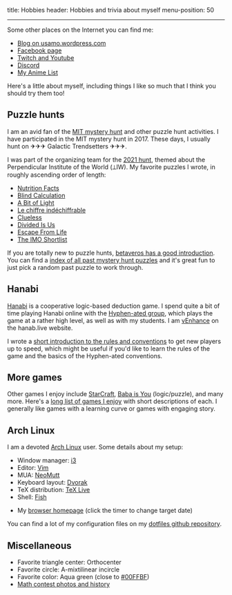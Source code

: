 title: Hobbies
header: Hobbies and trivia about myself
menu-position: 50

---

Some other places on the Internet you can find me:

+ [Blog on usamo.wordpress.com](https://usamo.wordpress.com)
+ [Facebook page](https://facebook.com/evanchenmath/)
+ [Twitch and Youtube](videos.html)
+ [Discord](discord.html)
+ [My Anime List](https://myanimelist.net/animelist/v_Enhance)

Here's a little about myself,
including things I like so much that
I think you should try them too!

## Puzzle hunts

I am an avid fan of the
[MIT mystery hunt](http://web.mit.edu/puzzle/www/huntsbyyear.html)
and other puzzle hunt activities.
I have participated in the MIT mystery hunt in 2017.
These days, I usually hunt on  ✈✈✈ Galactic Trendsetters ✈✈✈.

I was part of the organizing team for the
[2021 hunt](https://www.mit.edu/~puzzle/2021/),
themed about the Perpendicular Institute of the World (&#x27c2;IW).
My favorite puzzles I wrote, in roughly ascending order of length:

* [Nutrition Facts](https://perpendicular.institute/puzzle/nutrition-facts/)
* [Blind Calculation](https://perpendicular.institute/puzzle/blind-calculation/)
* [A Bit of Light](https://perpendicular.institute/puzzle/a-bit-of-light/)
* [Le chiffre indéchiffrable](https://perpendicular.institute/puzzle/le-chiffre-indéchiffrable/)
* [Clueless](https://perpendicular.institute/puzzle/clueless/)
* [Divided Is Us](https://perpendicular.institute/puzzle/divided-is-us/)
* [Escape From Life](https://perpendicular.institute/puzzle/escape-from-life/)
* [The IMO Shortlist](https://perpendicular.institute/puzzle/the-imo-shortlist/)

If you are totally new to puzzle hunts,
[betaveros has a good introduction](https://blog.vero.site/post/puzzlehunts).
You can find a
[index of all past mystery hunt puzzles](https://devjoe.appspot.com/huntindex/)
and it's great fun to just pick a random past puzzle to work through.

## Hanabi

[Hanabi](https://en.wikipedia.org/wiki/Hanabi_\(card_game\))
is a cooperative logic-based deduction game.
I spend quite a bit of time playing Hanabi online with the 
[Hyphen-ated group](https://github.com/Zamiell/hanabi-conventions),
which plays the game at a rather high level,
as well as with my students.
I am [vEnhance](https://hanab.live/scores/vEnhance) on the hanab.live website.

I wrote a
[short introduction to the rules and conventions](https://tinyurl.com/hanabi-evan-intro)
to get new players up to speed,
which might be useful if you'd like to learn the rules of the game
and the basics of the Hyphen-ated conventions.


## More games

Other games I enjoy include
[StarCraft](https://en.wikipedia.org/wiki/StarCraft_II:_Legacy_of_the_Void),
[Baba is You](https://hempuli.itch.io/baba) (logic/puzzle),
and many more.
Here's a [long list of games I enjoy](games.html) with short descriptions of each.
I generally like games with a learning curve or
games with engaging story.


## Arch Linux

I am a devoted [Arch Linux](https://www.archlinux.org/) user.
Some details about my setup:

+ Window manager: [i3](https://i3wm.org/)
+ Editor: [Vim](https://www.vim.org/)
+ MUA: [NeoMutt](https://neomutt.org/)
+ Keyboard layout: [Dvorak](https://en.wikipedia.org/wiki/Dvorak_Simplified_Keyboard)
+ TeX distribution: [TeX Live](https://tug.org/texlive/)
+ Shell: [Fish](http://fishshell.com/)
* My [browser homepage](static/browser-homepage.html)
	 (click the timer to change target date)

You can find a lot of my configuration files on my
[dotfiles github repository](https://github.com/vEnhance/dotfiles).

## Miscellaneous

+ Favorite triangle center: Orthocenter
+ Favorite circle: A-mixtilinear incircle
+ Favorite color: Aqua green (close to [#00FFBF][aquamarine])
+ [Math contest photos and history](myscores.html)


[aquamarine]: https://en.wikipedia.org/wiki/Aquamarine_(color)
